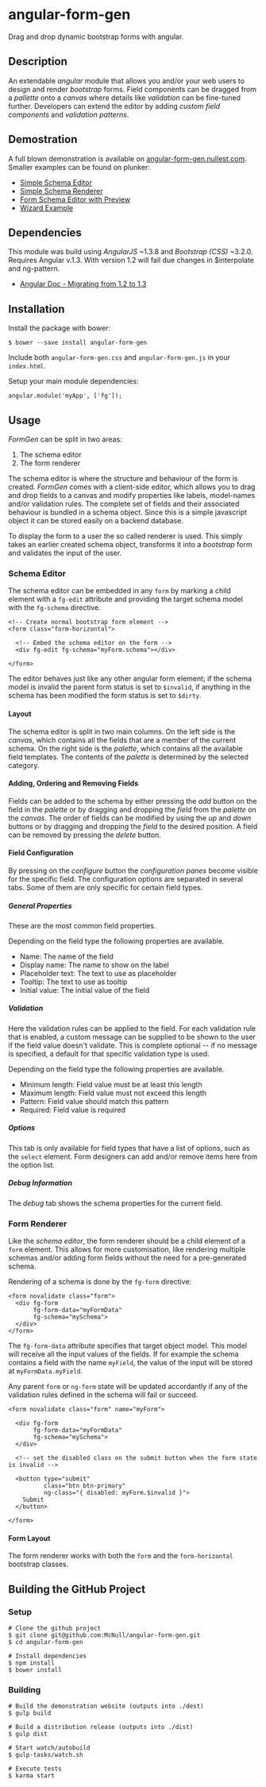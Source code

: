 # angular-form-gen

Drag and drop dynamic bootstrap forms with angular.

## Description

An extendable _angular_ module that allows you and/or your web users to design and render _bootstrap_ forms.
Field components can be dragged from a _pallette_ onto a _canvas_ where details like _validation_ can be fine-tuned further.
Developers can extend the editor by adding _custom field components_ and _validation patterns_.

## Demostration

A full blown demonstration is available on [angular-form-gen.nullest.com](http://angular-form-gen.nullest.com/#!/demo). Smaller examples can be found on plunker:

* [Simple Schema Editor](http://plnkr.co/edit/sS7wXK?p=info)
* [Simple Schema Renderer](http://plnkr.co/edit/8d7TPg?p=info)
* [Form Schema Editor with Preview](http://plnkr.co/edit/8erjmp?p=info)
* [Wizard Example](http://plnkr.co/edit/RQO8cr)

## Dependencies

This module was build using _AngularJS_ ~1.3.8 and _Bootstrap (CSS)_ ~3.2.0.
Requires Angular v.1.3.
With version 1.2 will fail due changes in $interpolate and ng-pattern.
* [Angular Doc - Migrating from 1.2 to 1.3 ](https://docs.angularjs.org/guide/migration)

## Installation

Install the package with bower:

```
$ bower --save install angular-form-gen
```

Include both `angular-form-gen.css` and `angular-form-gen.js` in your `index.html`.

Setup your main module dependencies:

```
angular.module('myApp', ['fg']);
```

## Usage

_FormGen_ can be split in two areas:

1. The schema editor
2. The form renderer

The schema editor is where the structure and behaviour of the form is created. _FormGen_ comes with a client-side editor, which allows you to drag and drop fields to a canvas and modify properties like labels, model-names and/or validation rules. The complete set of fields and their associated behaviour is bundled in a schema object. Since this is a simple javascript object it can be stored easily on a backend database.

To display the form to a user the so called renderer is used. This simply takes an earlier created schema object, transforms it into a _bootstrap_ form and validates the input of the user.

### Schema Editor

The schema editor can be embedded in any `form` by marking a child element with a `fg-edit` attribute and providing the target schema model with the `fg-schema` directive.

```
<!-- Create normal bootstrap form element -->
<form class="form-horizontal">

  <!-- Embed the schema editor on the form -->
  <div fg-edit fg-schema="myForm.schema"></div>

</form>
```

The editor behaves just like any other angular form element; if the schema model is invalid the parent form status is set to `$invalid`, if anything in the schema has been modified the form status is set to `$dirty`.

#### Layout

The schema editor is split in two main columns. On the left side is the _canvas_, which contains all the fields that are a member of the current schema. On the right side is the _palette_, which contains all the available field templates. The contents of the _palette_ is determined by the selected category.

#### Adding, Ordering and Removing Fields

Fields can be added to the schema by either pressing the _add_ button on the field in the _palette_ or by dragging and dropping the _field_ from the _palette_ on the _canvas_. The order of fields can be modified by using the _up_ and _down_ buttons or by dragging and dropping the _field_ to the desired position. A field can be removed by pressing the _delete_ button.

#### Field Configuration

By pressing on the _configure_ button the _configuration panes_ become visible for the specific field. The configuration options are separated in several tabs. Some of them are only specific for certain field types.

##### General Properties

These are the most common field properties.

Depending on the field type the following properties are available.

* Name: The name of the field
* Display name: The name to show on the label
* Placeholder text: The text to use as placeholder
* Tooltip: The text to use as tooltip
* Initial value: The initial value of the field

##### Validation

Here the validation rules can be applied to the field. For each validation rule that is enabled, a custom message can be supplied to be shown to the user if the field value doesn't validate. This is complete optional -- if no message is specified, a default for that specific validation type is used.

Depending on the field type the following properties are available.

* Minimum length: Field value must be at least this length
* Maximum length: Field value must not exceed this length
* Pattern: Field value should match this pattern
* Required: Field value is required

##### Options

This tab is only available for field types that have a list of options, such as the `select` element. Form designers can add and/or remove items here from the option list.

##### Debug Information

The _debug_ tab shows the schema properties for the current field.

### Form Renderer

Like the _schema editor_, the form renderer should be a child element of a `form` element. This allows for more customisation, like rendering multiple schemas and/or adding form fields without the need for a pre-generated schema.

Rendering of a schema is done by the `fg-form` directive:

```
<form novalidate class="form">
  <div fg-form
       fg-form-data="myFormData"
       fg-schema="mySchema">
  </div>
</form>
```

The `fg-form-data` attribute specifies that target object model. This model will receive all the input values of the fields. If for example the schema contains a field with the name `myField`, the value of the input will be stored at `myFormData.myField`.

Any parent `form` or `ng-form` state will be updated accordantly if any of the validation rules defined in the schema will fail or succeed.

```
<form novalidate class="form" name="myForm">

  <div fg-form
       fg-form-data="myFormData"
       fg-schema="mySchema">
  </div>

  <!-- set the disabled class on the submit button when the form state is invalid -->

  <button type="submit"
          class="btn btn-primary"
          ng-class="{ disabled: myForm.$invalid }">
    Submit
  </button>

</form>
```

#### Form Layout

The form renderer works with both the `form` and the `form-horizontal` bootstrap classes.

## Building the GitHub Project

### Setup

```
# Clone the github project
$ git clone git@github.com:McNull/angular-form-gen.git
$ cd angular-form-gen

# Install dependencies
$ npm install
$ bower install
```

### Building

```
# Build the demonstration website (outputs into ./dest)
$ gulp build

# Build a distribution release (outputs into ./dist)
$ gulp dist

# Start watch/autobuild
$ gulp-tasks/watch.sh

# Execute tests
$ karma start
```

